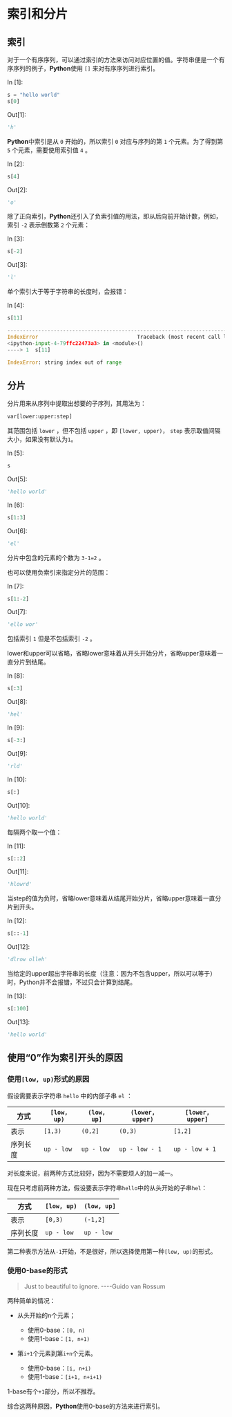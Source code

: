 # 索引和分片

## 索引

对于一个有序序列，可以通过索引的方法来访问对应位置的值。字符串便是一个有序序列的例子，**Python**使用 `[]` 来对有序序列进行索引。

In [1]:

```py
s = "hello world"
s[0]

```

Out[1]:

```py
'h'
```

**Python**中索引是从 `0` 开始的，所以索引 `0` 对应与序列的第 `1` 个元素。为了得到第 `5` 个元素，需要使用索引值 `4` 。

In [2]:

```py
s[4]

```

Out[2]:

```py
'o'
```

除了正向索引，**Python**还引入了负索引值的用法，即从后向前开始计数，例如，索引 `-2` 表示倒数第 `2` 个元素：

In [3]:

```py
s[-2]

```

Out[3]:

```py
'l'
```

单个索引大于等于字符串的长度时，会报错：

In [4]:

```py
s[11]

```

```py
---------------------------------------------------------------------------
IndexError                                Traceback (most recent call last)
<ipython-input-4-79ffc22473a3> in <module>()
----> 1  s[11]

IndexError: string index out of range
```

## 分片

分片用来从序列中提取出想要的子序列，其用法为：

```py
var[lower:upper:step] 
```

其范围包括 `lower` ，但不包括 `upper` ，即 `[lower, upper)`， `step` 表示取值间隔大小，如果没有默认为`1`。

In [5]:

```py
s

```

Out[5]:

```py
'hello world'
```

In [6]:

```py
s[1:3]

```

Out[6]:

```py
'el'
```

分片中包含的元素的个数为 `3-1=2` 。

也可以使用负索引来指定分片的范围：

In [7]:

```py
s[1:-2]

```

Out[7]:

```py
'ello wor'
```

包括索引 `1` 但是不包括索引 `-2` 。

lower和upper可以省略，省略lower意味着从开头开始分片，省略upper意味着一直分片到结尾。

In [8]:

```py
s[:3]

```

Out[8]:

```py
'hel'
```

In [9]:

```py
s[-3:]

```

Out[9]:

```py
'rld'
```

In [10]:

```py
s[:]

```

Out[10]:

```py
'hello world'
```

每隔两个取一个值：

In [11]:

```py
s[::2]

```

Out[11]:

```py
'hlowrd'
```

当step的值为负时，省略lower意味着从结尾开始分片，省略upper意味着一直分片到开头。

In [12]:

```py
s[::-1]

```

Out[12]:

```py
'dlrow olleh'
```

当给定的upper超出字符串的长度（注意：因为不包含upper，所以可以等于）时，Python并不会报错，不过只会计算到结尾。

In [13]:

```py
s[:100]

```

Out[13]:

```py
'hello world'
```

## 使用“0”作为索引开头的原因

### 使用`[low, up)`形式的原因

假设需要表示字符串 `hello` 中的内部子串 `el` ：

| 方式 | `[low, up)` | `(low, up]` | `(lower, upper)` | `[lower, upper]` |
| --- | --- | --- | --- | --- |
| 表示 | `[1,3)` | `(0,2]` | `(0,3)` | `[1,2]` |
| 序列长度 | `up - low` | `up - low` | `up - low - 1` | `up - low + 1` |

对长度来说，前两种方式比较好，因为不需要烦人的加一减一。

现在只考虑前两种方法，假设要表示字符串`hello`中的从头开始的子串`hel`：

| 方式 | `[low, up)` | `(low, up]` |
| --- | --- | --- |
| 表示 | `[0,3)` | `(-1,2]` |
| 序列长度 | `up - low` | `up - low` |

第二种表示方法从`-1`开始，不是很好，所以选择使用第一种`[low, up)`的形式。

### 使用0-base的形式

> Just to beautiful to ignore.
> ----Guido van Rossum

两种简单的情况：

*   从头开始的n个元素；

    *   使用0-base：`[0, n)`
    *   使用1-base：`[1, n+1)`
*   第`i+1`个元素到第`i+n`个元素。

    *   使用0-base：`[i, n+i)`
    *   使用1-base：`[i+1, n+i+1)`

1-base有个`+1`部分，所以不推荐。

综合这两种原因，**Python**使用0-base的方法来进行索引。